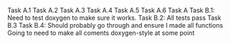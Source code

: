 Task A.1
Task A.2
Task A.3
Task A.4
Task A.5
Task A.6
Task A
Task B.1: Need to test doxygen to make sure it works.
Task B.2: All tests pass
Task B.3
Task B.4: Should probably go through and ensure I made all functions
Going to need to make all coments doxygen-style at some point